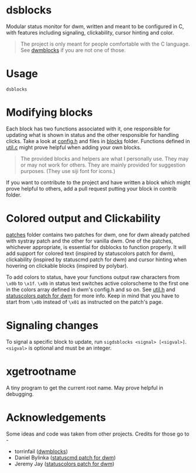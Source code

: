 # dsblocks

Modular status monitor for dwm, written and meant to be configured in C, with
features including signaling, clickability, cursor hinting and color.

> The project is only meant for people comfortable with the C language. See
> [dwmblocks](https://github.com/ashish-yadav11/dwmblocks) if you are not one
> of those.

# Usage

`dsblocks`

# Modifying blocks

Each block has two functions associated with it, one responsible for updating
what is shown in status and the other responsible for handling clicks. Take a
look at [config.h](config.h) and files in [blocks](blocks) folder. Functions
defined in [util.c](util.c) might prove helpful when adding your own blocks.

> The provided blocks and helpers are what I personally use. They may or may
> not work for others. They are mainly provided for suggestion purposes. (They
> use siji font for icons.)

If you want to contribute to the project and have written a block which might
prove helpful to others, add a pull request putting your block in contrib
folder.

# Colored output and Clickability

[patches](patches) folder contains two patches for dwm, one for dwm already
patched with systray patch and the other for vanilla dwm. One of the patches,
whichever appropriate, is essential for dsblocks to function properly. It will
add support for colored text (inspired by statuscolors patch for dwm),
clickability (inspired by statuscmd patch for dwm) and cursor hinting when
hovering on clickable blocks (inspired by polybar).

To add colors to status, have your functions output raw characters from `\x0b`
to `\x1f`. `\x0b` in status text switches active colorscheme to the first one in
the colors array defined in dwm's config.h and so on. See [util.h](util.h) and
[statuscolors patch for dwm](https://dwm.suckless.org/patches/statuscolors/)
for more info. Keep in mind that you have to start from `\x0b` instead of `\x01`
as instructed on the patch's page.

# Signaling changes

To signal a specific block to update, run `sigdsblocks <signal> [<sigval>]`.
`<sigval>` is optional and must be an integer.

# xgetrootname

A tiny program to get the current root name. May prove helpful in debugging.

# Acknowledgements

Some ideas and code was taken from other projects. Credits for those go to -

* torrinfail ([dwmblocks](https://github.com/torrinfail/dwmblocks))
* Daniel Bylinka ([statuscmd patch for dwm](https://dwm.suckless.org/patches/statuscmd/))
* Jeremy Jay ([statuscolors patch for dwm](https://dwm.suckless.org/patches/statuscolors/))
